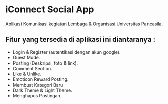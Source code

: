 # iConnect Social App

Aplikasi Komunikasi kegiatan Lembaga & Organisasi Universitas Pancasila.


## Fitur yang tersedia di aplikasi ini diantaranya :

- Login & Register (autentikasi dengan akun google).
- Guest Mode.
- Posting (Deskripsi, foto & link).
- Comment Section.
- Like & Unlike.
- Emoticon Reward Posting.
- Membuat Kategori Baru
- Dark Theme & Light Theme.
- Menghapus Postingan.


